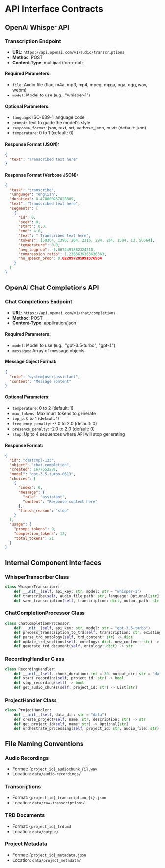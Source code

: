 # API Interface Contracts

## OpenAI Whisper API

### Transcription Endpoint
- **URL**: `https://api.openai.com/v1/audio/transcriptions`
- **Method**: POST
- **Content-Type**: multipart/form-data

#### Required Parameters:
- `file`: Audio file (flac, m4a, mp3, mp4, mpeg, mpga, oga, ogg, wav, webm)
- `model`: Model to use (e.g., "whisper-1")

#### Optional Parameters:
- `language`: ISO-639-1 language code
- `prompt`: Text to guide the model's style
- `response_format`: json, text, srt, verbose_json, or vtt (default: json)
- `temperature`: 0 to 1 (default: 0)

#### Response Format (JSON):
```json
{
  "text": "Transcribed text here"
}
```

#### Response Format (Verbose JSON):
```json
{
  "task": "transcribe",
  "language": "english",
  "duration": 8.470000267028809,
  "text": "Transcribed text here",
  "segments": [
    {
      "id": 0,
      "seek": 0,
      "start": 0.0,
      "end": 4.0,
      "text": " Transcribed text here",
      "tokens": [50364, 1396, 264, 2316, 294, 264, 1504, 13, 50564],
      "temperature": 0.0,
      "avg_logprob": -0.6674491882324218,
      "compression_ratio": 1.2363636363636363,
      "no_speech_prob": 0.022097285091876984
    }
  ]
}
```

## OpenAI Chat Completions API

### Chat Completions Endpoint
- **URL**: `https://api.openai.com/v1/chat/completions`
- **Method**: POST
- **Content-Type**: application/json

#### Required Parameters:
- `model`: Model to use (e.g., "gpt-3.5-turbo", "gpt-4")
- `messages`: Array of message objects

#### Message Object Format:
```json
{
  "role": "system|user|assistant",
  "content": "Message content"
}
```

#### Optional Parameters:
- `temperature`: 0 to 2 (default: 1)
- `max_tokens`: Maximum tokens to generate
- `top_p`: 0 to 1 (default: 1)
- `frequency_penalty`: -2.0 to 2.0 (default: 0)
- `presence_penalty`: -2.0 to 2.0 (default: 0)
- `stop`: Up to 4 sequences where API will stop generating

#### Response Format:
```json
{
  "id": "chatcmpl-123",
  "object": "chat.completion",
  "created": 1677652288,
  "model": "gpt-3.5-turbo-0613",
  "choices": [
    {
      "index": 0,
      "message": {
        "role": "assistant",
        "content": "Response content here"
      },
      "finish_reason": "stop"
    }
  ],
  "usage": {
    "prompt_tokens": 9,
    "completion_tokens": 12,
    "total_tokens": 21
  }
}
```

## Internal Component Interfaces

### WhisperTranscriber Class
```python
class WhisperTranscriber:
    def __init__(self, api_key: str, model: str = "whisper-1")
    def transcribe(self, audio_file_path: str, language: Optional[str] = None) -> dict
    def save_transcription(self, transcription: dict, output_path: str) -> bool
```

### ChatCompletionProcessor Class
```python
class ChatCompletionProcessor:
    def __init__(self, api_key: str, model: str = "gpt-3.5-turbo")
    def process_transcription_to_trd(self, transcription: str, existing_trd: str = "") -> str
    def parse_trd_ontology(self, trd_content: str) -> dict
    def update_trd_sections(self, ontology: dict, new_content: str) -> dict
    def generate_trd_document(self, ontology: dict) -> str
```

### RecordingHandler Class
```python
class RecordingHandler:
    def __init__(self, chunk_duration: int = 30, output_dir: str = "data/audio-recordings")
    def start_recording(self, project_id: str) -> bool
    def stop_recording(self) -> bool
    def get_audio_chunks(self, project_id: str) -> List[str]
```

### ProjectHandler Class
```python
class ProjectHandler:
    def __init__(self, data_dir: str = "data")
    def create_project(self, name: str, description: str) -> str
    def get_project_id(self, name: str) -> Optional[str]
    def orchestrate_processing(self, project_id: str, audio_file: str) -> bool
```

## File Naming Conventions

### Audio Recordings
- Format: `{project_id}_audiochunk_{i}.wav`
- Location: `data/audio-recordings/`

### Transcriptions
- Format: `{project_id}_transcription_{i}.json`
- Location: `data/raw-transcriptions/`

### TRD Documents
- Format: `{project_id}_trd.md`
- Location: `data/output/`

### Project Metadata
- Format: `{project_id}_metadata.json`
- Location: `data/project_metadata/`